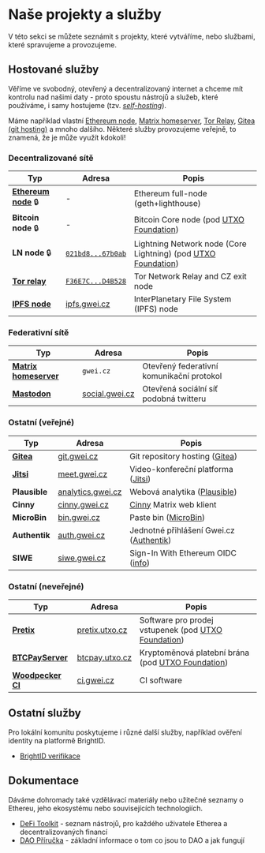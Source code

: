 # Naše projekty a služby

V této sekci se můžete seznámit s projekty, které vytváříme, nebo službami, které spravujeme a provozujeme. 

## Hostované služby

Věříme ve svobodný, otevřený a decentralizovaný internet a chceme mít kontrolu nad našimi daty - proto spoustu nástrojů a služeb, které používáme, i samy hostujeme (tzv. [*self-hosting*](https://yunohost.org/oc/selfhosting)).

Máme například vlastní [Ethereum node](./hosting/ethereum-node.md), [Matrix homeserver](./hosting/matrix-homeserver), [Tor Relay](./hosting/tor.md), [Gitea (git hosting)](./hosting/gitea.md) a mnoho dalšího. Některé služby provozujeme veřejně, to znamená, že je může využít kdokoli!

### Decentralizované sítě

| Typ | Adresa | Popis |
| --- | --- | --- |
| [**Ethereum node**](/projekty/hosting/ethereum-node) 🔒 | - | Ethereum full-node (geth+lighthouse) |
| **Bitcoin node** 🔒 | - | Bitcoin Core node (pod [UTXO Foundation](https://utxo.foundation/)) |
| **LN node** 🔒 | [`021bd8...67b0ab`](https://amboss.space/node/021bd8fb45d9d63b80e655b8dc4873c9ebaf29c4121a2a8fb0beed56229767b0ab) | Lightning Network node (Core Lightning) (pod [UTXO Foundation](https://utxo.foundation/)) |
| [**Tor relay**](/projekty/hosting/tor) | [`F36E7C...D4B528`](https://metrics.torproject.org/rs.html#details/F36E7C8746649077DA254397F721851ABBD4B528) | Tor Network Relay and CZ exit node |
| [**IPFS node**](/projekty/hosting/ipfs) | [ipfs.gwei.cz](https://ipfs.gwei.cz/ipfs/bafybeifx7yeb55armcsxwwitkymga5xf53dxiarykms3ygqic223w5sk3m) | InterPlanetary File System (IPFS) node |

<!---
```mdx-code-block
import ProjectList from '@site/src/components/ProjectList';

<ProjectList />
```
--->

### Federativní sítě

| Typ | Adresa | Popis |
| --- | --- | --- |
| [**Matrix homeserver**](/projekty/hosting/matrix-homeserver) | `gwei.cz` | Otevřený federativní komunikační protokol |
| [**Mastodon**](/projekty/hosting/mastodon) | [social.gwei.cz](https://social.gwei.cz) | Otevřená sociální síť podobná twitteru |

### Ostatní (veřejné)

| Typ | Adresa | Popis |
| --- | --- | --- |
| [**Gitea**](hosting/gitea.md) | [git.gwei.cz](https://git.gwei.cz) | Git repository hosting ([Gitea](https://gitea.io/)) |
| [**Jitsi**](hosting/jitsi.md) | [meet.gwei.cz](https://meet.gwei.cz) | Video-konfereční platforma ([Jitsi](https://jitsi.org/)) |
| **Plausible** | [analytics.gwei.cz](https://analytics.gwei.cz) | Webová analytika ([Plausible](https://plausible.io/)) |
| **Cinny** | [cinny.gwei.cz](https://cinny.gwei.cz) | [Cinny](https://cinny.in/) Matrix web klient |
| **MicroBin** | [bin.gwei.cz](https://bin.gwei.cz) | Paste bin ([MicroBin](https://github.com/szabodanika/microbin)) |
| **Authentik** | [auth.gwei.cz](https://auth.gwei.cz) | Jednotné přihlášení Gwei.cz ([Authentik](https://goauthentik.io/)) |
| **SIWE** | [siwe.gwei.cz](https://siwe.gwei.cz) | Sign-In With Ethereum OIDC ([info](https://login.xyz/)) |

### Ostatní (neveřejné)

| Typ | Adresa | Popis |
| --- | --- | --- |
| [**Pretix**](hosting/pretix.md) | [pretix.utxo.cz](https://pretix.utxo.cz) | Software pro prodej vstupenek (pod [UTXO Foundation](https://utxo.foundation/)) |
| [**BTCPayServer**](hosting/btcpayserver.md) | [btcpay.utxo.cz](https://btcpay.utxo.cz) | Kryptoměnová platební brána (pod [UTXO Foundation](https://utxo.foundation/)) |
| [**Woodpecker CI**](hosting/woodpecker.md) | [ci.gwei.cz](https://ci.gwei.cz) | CI software |


## Ostatní služby

Pro lokální komunitu poskytujeme i různé další služby, například ověření identity na platformě BrightID.

* [BrightID verifikace](./brightid-verifikace.md)

## Dokumentace

Dáváme dohromady také vzdělávací materiály nebo užitečné seznamy o Ethereu, jeho ekosystému nebo souvisejících technologiích.

* [DeFi Toolkit](https://hackmd.io/@gweicz/defi-toolkit) - seznam nástrojů, pro každého uživatele Etherea a decentralizovaných financí
* [DAO Příručka](https://dao.gwei.cz/) - základní informace o tom co jsou to DAO a jak fungují